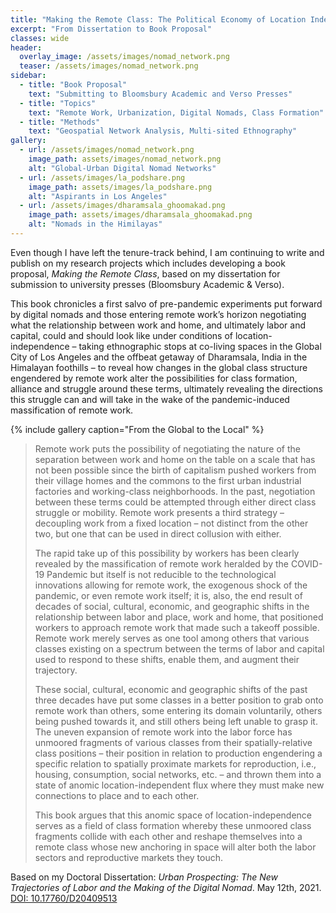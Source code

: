```yaml
---
title: "Making the Remote Class: The Political Economy of Location Independence"
excerpt: "From Dissertation to Book Proposal"
classes: wide
header:
  overlay_image: /assets/images/nomad_network.png
  teaser: /assets/images/nomad_network.png
sidebar:
  - title: "Book Proposal"
    text: "Submitting to Bloomsbury Academic and Verso Presses"
  - title: "Topics"
    text: "Remote Work, Urbanization, Digital Nomads, Class Formation"
  - title: "Methods"
    text: "Geospatial Network Analysis, Multi-sited Ethnography"
gallery:
  - url: /assets/images/nomad_network.png
    image_path: assets/images/nomad_network.png
    alt: "Global-Urban Digital Nomad Networks"
  - url: /assets/images/la_podshare.png
    image_path: assets/images/la_podshare.png
    alt: "Aspirants in Los Angeles"
  - url: /assets/images/dharamsala_ghoomakad.png
    image_path: assets/images/dharamsala_ghoomakad.png
    alt: "Nomads in the Himilayas"
---
```

Even though I have left the tenure-track behind, I am continuing to write and publish on my research projects which includes developing a book proposal, *Making the Remote Class*,  based on my dissertation for submission to university presses (Bloomsbury Academic & Verso).

This book chronicles a first salvo of pre-pandemic experiments put forward by digital nomads and those entering remote work’s horizon negotiating what the relationship between work and home, and ultimately labor and capital, could and should look like under conditions of location-independence – taking ethnographic stops at co-living spaces in the Global City of Los Angeles and the offbeat getaway of Dharamsala, India in the Himalayan foothills –  to reveal how changes in the global class structure engendered by remote work alter the possibilities for class formation, alliance and struggle around these terms, ultimately revealing the directions this struggle can and will take in the wake of the pandemic-induced massification of remote work.

{% include gallery caption="From the Global to the Local" %}

> Remote work puts the possibility of negotiating the nature of the separation between work and home on the table on a scale that has not been possible since the birth of capitalism pushed workers from their village homes and the commons to the first urban industrial factories and working-class neighborhoods. In the past, negotiation between these terms could be attempted through either direct class struggle or mobility. Remote work presents a third strategy – decoupling work from a fixed location – not distinct from the other two, but one that can be used in direct collusion with either.
> 
> The rapid take up of this possibility by workers has been clearly revealed by the massification of remote work heralded by the COVID-19 Pandemic but itself is not reducible to the technological innovations allowing for remote work, the exogenous shock of the pandemic, or even remote work itself; it is, also, the end result of decades of social, cultural, economic, and geographic shifts in the relationship between labor and place, work and home, that positioned workers to approach remote work that made such a takeoff possible. Remote work merely serves as one tool among others that various classes existing on a spectrum between the terms of labor and capital used to respond to these shifts, enable them, and augment their trajectory.
>
> These social, cultural, economic and geographic shifts of the past three decades have put some classes in a better position to grab onto remote work than others, some entering its domain voluntarily, others being pushed towards it, and still others being left unable to grasp it. The uneven expansion of remote work into the labor force has unmoored fragments of various classes from their spatially-relative class positions – their position in relation to production engendering a specific relation to spatially proximate markets for reproduction, i.e., housing, consumption, social networks, etc. – and thrown them into a state of anomic location-independent flux where they must make new connections to place and to each other.
>
> This book argues that this anomic space of location-independence serves as a field of class formation whereby these unmoored class fragments collide with each other and reshape themselves into a remote class whose new anchoring in space will alter both the labor sectors and reproductive markets they touch. 

Based on my Doctoral Dissertation: *Urban Prospecting: The New Trajectories of Labor and the Making of the Digital Nomad*. May 12th, 2021. [DOI: 10.17760/D20409513](https://doi.org/10.1007/s11482-022-10051-1)
